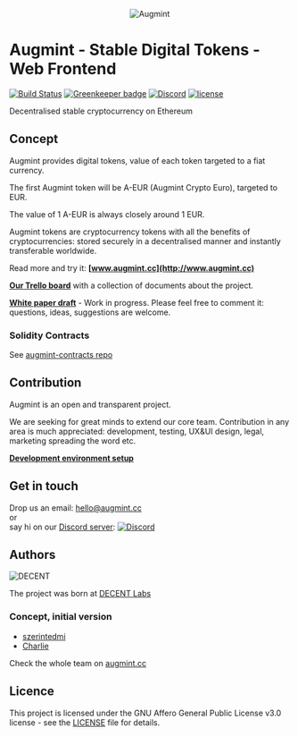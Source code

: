 <span style="display:block;text-align:center">![Augmint](http://www.augmint.cc/android-chrome-192x192.png)
</span>

# Augmint - Stable Digital Tokens - Web Frontend

[![Build Status](https://travis-ci.org/Augmint/augmint-web.svg?branch=staging)](https://travis-ci.org/Augmint/augmint-web)
[![Greenkeeper badge](https://badges.greenkeeper.io/Augmint/augmint-web.svg)](https://greenkeeper.io/)
[![Discord](https://img.shields.io/discord/407574313810788364.svg)](https://discord.gg/PwDmsnu)
[![license](https://img.shields.io/github/license/Augmint/augmint-web.svg)](https://github.com/Augmint/augmint-web/blob/master/LICENSE)

Decentralised stable cryptocurrency on Ethereum

## Concept

Augmint provides digital tokens, value of each token targeted to a fiat currency.

The first Augmint token will be A-EUR (Augmint Crypto Euro), targeted to EUR.

The value of 1 A-EUR is always closely around 1 EUR.

Augmint tokens are cryptocurrency tokens with all the benefits of cryptocurrencies: stored securely in a decentralised manner and instantly transferable worldwide.

Read more and try it: **[www.augmint.cc](http://www.augmint.cc)**

**[Our Trello board](https://trello.com/b/RYGAt2so/augmint-documents)** with a collection of documents about the project.

**[White paper draft](http://bit.ly/augmint-wp)** - Work in progress. Please feel free to comment it: questions, ideas, suggestions are welcome.

### Solidity Contracts

See [augmint-contracts repo](https://github.com/Augmint/augmint-contracts)

## Contribution

Augmint is an open and transparent project.

We are seeking for great minds to extend our core team. Contribution in any area is much appreciated: development, testing, UX&UI design, legal, marketing spreading the word etc.

**[Development environment setup](docs/developmentEnvironment.md)**

## Get in touch

Drop us an email: hello@augmint.cc  
 or  
say hi on our [Discord server](https://discord.gg/PwDmsnu): [![Discord](https://img.shields.io/discord/407574313810788364.svg)](https://discord.gg/PwDmsnu)

## Authors

![DECENT](http://www.decent.org/images/logo-voronoi_120x33.png)

The project was born at [DECENT Labs](http://www.decent.org)

### Concept, initial version

* [szerintedmi](https://github.com/szerintedmi)
* [Charlie](https://github.com/krosza)

Check the whole team on [augmint.cc](http://www.augmint.cc)

## Licence

This project is licensed under the GNU Affero General Public License v3.0 license - see the [LICENSE](LICENSE) file for details.
